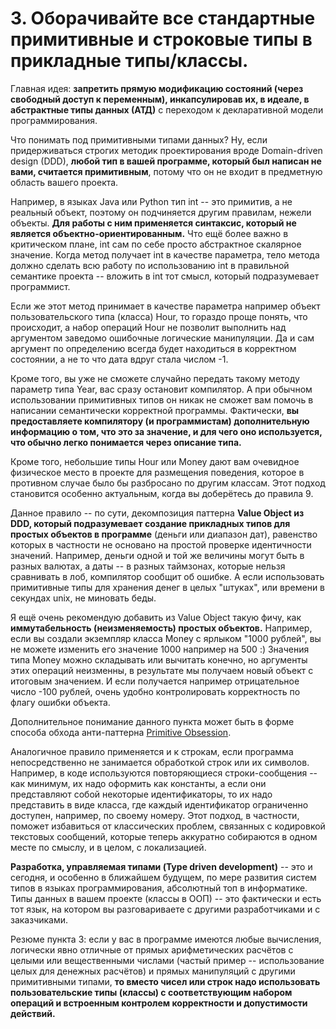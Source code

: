 # 3. Оборачивайте все стандартные примитивные и строковые типы в прикладные типы/классы.

Главная идея: **запретить прямую модификацию состояний (через свободный доступ к переменным), инкапсулировав их, в идеале, в абстрактные типы данных (АТД)** c переходом к декларативной модели программирования.

Что понимать под примитивными типами данных? Ну, если придерживаться строгих методик проектирования вроде Domain-driven design (DDD), **любой тип в вашей программе, который был написан не вами, считается примитивным**, потому что он не входит в предметную область вашего проекта.

Например, в языках Java или Python тип int -- это примитив, а не реальный объект, поэтому он подчиняется другим правилам, нежели объекты. **Для работы с ним применяется синтаксис, который не является объектно-ориентированным.** Что ещё более важно в критическом плане, int сам по себе просто абстрактное скалярное значение. Когда метод получает int в качестве параметра, тело метода должно сделать всю работу по использованию int в правильной семантике проекта -- вложить в int тот смысл, который подразумевает программист.

Если же этот метод принимает в качестве параметра например объект пользовательского типа (класса) Hour, то гораздо проще понять, что происходит, а набор операций Hour не позволит выполнить над аргументом заведомо ошибочные логические манипуляции. Да и сам аргумент по определению всегда будет находиться в корректном состоянии, а не то что дата вдруг стала числом -1.

Кроме того, вы уже не сможете случайно передать такому методу параметр типа Year, вас сразу остановит компилятор. А при обычном использовании примитивных типов он никак не сможет вам помочь в написании семантически корректной программы. Фактически, **вы предоставляете компилятору (и программистам) дополнительную информацию о том, что это за значение, и для чего оно используется, что обычно легко понимается через описание типа.**

Кроме того, небольшие типы Hour или Money дают вам очевидное физическое место в проекте для размещения поведения, которое в противном случае было бы разбросано по другим классам. Этот подход становится особенно актуальным, когда вы доберётесь до правила 9.

Данное правило -- по сути, декомпозиция паттерна **Value Object из DDD, который подразумевает создание прикладных типов для простых объектов в программе** (деньги или диапазон дат), равенство которых в частности не основано на простой проверке идентичности значений. Например, деньги одной и той же величины могут быть в разных валютах, а даты -- в разных таймзонах, которые нельзя сравнивать в лоб, компилятор сообщит об ошибке. А если использовать примитивные типы для хранения денег в целых "штуках", или времени в секундах unix, не миновать беды.

Я ещё очень рекомендую добавить из Value Object такую фичу, как **иммутабельность (неизменяемость) простых объектов.** Например, если вы создали экземпляр класса Money с ярлыком "1000 рублей", вы не можете изменить его значение 1000 например на 500 :) Значения типа Money можно складывать или вычитать конечно, но аргументы этих операций неизменны, в результате мы получаем новый объект с итоговым значением. И если получается например отрицательное число -100 рублей, очень удобно контролировать корректность по флагу ошибки объекта.

Дополнительное понимание данного пункта может быть в форме способа обхода анти-паттерна [Primitive Obsession](https://arc.net/l/quote/hzunehid).

Аналогичное правило применяется и к строкам, если программа непосредственно не занимается обработкой строк или их символов. Например, в коде используются повторяющиеся строки-сообщения -- как минимум, их надо оформить как константы, а если они представляют собой некоторые идентификаторы, то их надо представить в виде класса, где каждый идентификатор ограниченно доступен, например, по своему номеру. Этот подход, в частности, поможет избавиться от классических проблем, связанных с кодировкой текстовых сообщений, которые теперь аккуратно собираются в одном месте по смыслу, и в целом, с локализацией.

**Разработка, управляемая типами (Type driven development)** -- это и сегодня, и особенно в ближайшем будущем, по мере развития систем типов в языках программирования, абсолютный топ в информатике. Типы данных в вашем проекте (классы в ООП) -- это фактически и есть тот язык, на котором вы разговариваете с другими разработчиками и с заказчиками.

Резюме пункта 3: если у вас в программе имеются любые вычисления, логически явно отличные от прямых арифметических расчётов с целыми или вещественными числами (частый пример -- использование целых для денежных расчётов) и прямых манипуляций с другими примитивными типами, **то вместо чисел или строк надо использовать пользовательские типы (классы) с соответствующим набором операций и встроенным контролем корректности и допустимости действий.**
